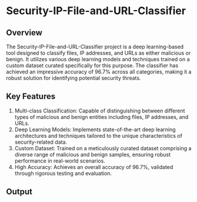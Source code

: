 # Security-IP-File-and-URL-Classifier

## Overview
The Security-IP-File-and-URL-Classifier project is a deep learning-based tool designed to classify files, IP addresses, and URLs as either malicious or benign. It utilizes various deep learning models and techniques trained on a custom dataset curated specifically for this purpose. The classifier has achieved an impressive accuracy of 96.7% across all categories, making it a robust solution for identifying potential security threats.

## Key Features
1. Multi-class Classification: Capable of distinguishing between different types of malicious and benign entities including files, IP addresses, and URLs.
2. Deep Learning Models: Implements state-of-the-art deep learning architectures and techniques tailored to the unique characteristics of security-related data.  
3. Custom Dataset: Trained on a meticulously curated dataset comprising a diverse range of malicious and benign samples, ensuring robust performance in real-world scenarios.
4. High Accuracy: Achieves an overall accuracy of 96.7%, validated through rigorous testing and evaluation.

## Output
<img source="output/url.png">
